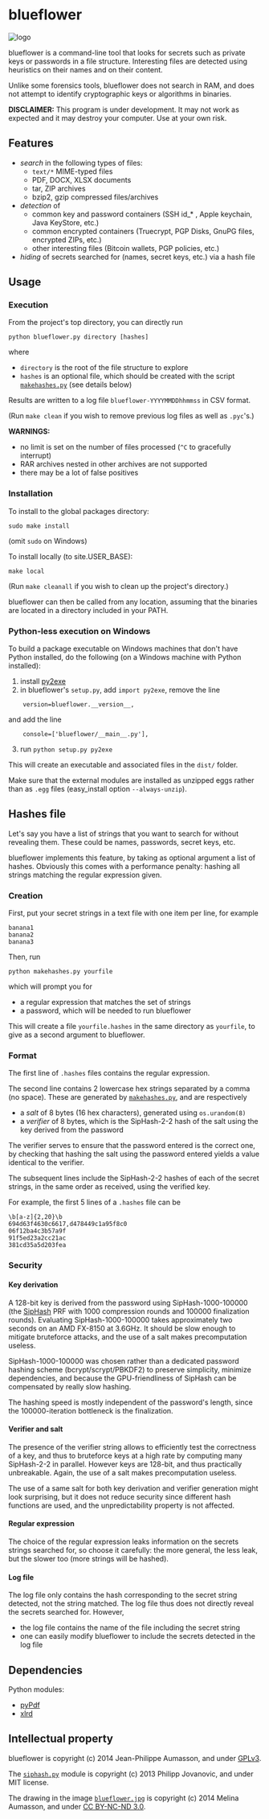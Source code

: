 blueflower
==========

![logo](blueflower.jpg)

blueflower is a command-line tool that looks for secrets such as private keys
or passwords in a file structure.
Interesting files are detected using heuristics on their names and on
their content.

Unlike some forensics tools, blueflower does not search in RAM, and
does not attempt to identify cryptographic keys or algorithms in
binaries.

**DISCLAIMER:** This program is under development. It may not work as
expected and it may destroy your computer. Use at your own risk.


Features
------------

* *search* in the following types of files:
    - `text/*` MIME-typed files
    - PDF, DOCX, XLSX documents
    - tar, ZIP archives
    - bzip2, gzip compressed files/archives
* *detection* of 
    - common key and password containers (SSH id\_\* , Apple
      keychain, Java KeyStore, etc.) 
    - common encrypted containers (Truecrypt, PGP Disks, GnuPG files,
      encrypted ZIPs, etc.)
    - other interesting files (Bitcoin wallets, PGP policies, etc.)
* *hiding* of secrets searched for (names, secret keys, etc.) via a hash
  file


Usage
------------

### Execution

From the project's top directory, you can directly run
```
python blueflower.py directory [hashes]
```
where

* `directory` is the root of the file structure to explore
* `hashes` is an optional file, which should be created with the script
[`makehashes.py`](makehashes.py) (see details below)

Results are written to a log file `blueflower-YYYYMMDDhhmmss` in CSV format.

(Run `make clean` if you wish to remove previous log files as well as
`.pyc`'s.)

**WARNINGS:**

* no limit is set on the number of files processed (`^C` to gracefully interrupt)
* RAR archives nested in other archives are not supported 
* there may be a lot of false positives


### Installation

To install to the global packages directory:
```
sudo make install
```
(omit `sudo` on Windows)

To install locally (to site.USER_BASE):
```
make local
```

(Run `make cleanall` if you wish to clean up the project's directory.)

blueflower can then be called from any location, assuming that the
binaries are located in a directory included in your PATH.


### Python-less execution on Windows

To build a package executable on Windows machines that don't have Python
installed, do the following (on a Windows machine with Python
installed):

1. install [py2exe](http://www.py2exe.org)
2. in blueflower's `setup.py`, add `import py2exe`, remove the line
```
    version=blueflower.__version__,
```
and add the line
```
    console=['blueflower/__main__.py'],
```
3. run `python setup.py py2exe`

This will create an executable and associated files in the `dist/` folder.

Make sure that the external modules are installed as
unzipped eggs rather than as `.egg` files (easy_install option
`--always-unzip`).





Hashes file
-----------

Let's say you have a list of strings that you want to search for without
revealing them. These could be names, passwords, secret keys, etc.

blueflower implements this feature, by taking as optional argument a
list of hashes.
Obviously this comes with a performance penalty: hashing all strings
matching the regular expression given.
 

### Creation 

First, put your secret strings in a text file with one item per line,
for example

```
banana1
banana2
banana3
```

Then, run 
```
python makehashes.py yourfile
```

which will prompt you for
* a regular expression that matches the set of strings
* a password, which will be needed to run blueflower

This will create a file `yourfile.hashes` in the same directory as
`yourfile`, to give as a second argument to blueflower.


### Format

The first line of `.hashes` files contains the regular expression.

The second line contains 2 lowercase hex strings separated by a comma
(no space). These are generated by [`makehashes.py`](makehashes.py), and
are respectively 

* a *salt* of 8 bytes (16 hex characters), generated using
  `os.urandom(8)`
* a *verifier* of 8 bytes, which is the SipHash-2-2 hash of the salt
  using the key derived from the password

The verifier serves to ensure that the password entered is the correct
one, by checking that hashing the salt using the password entered yields
a value identical to the verifier.

The subsequent lines include the SipHash-2-2 hashes of each of the
secret strings, in the same order as received, using the verified key.

For example, the first 5 lines of a `.hashes` file can be 

```
\b[a-z]{2,20}\b
694d63f4630c6617,d478449c1a95f8c0
06f12ba4c3b57a9f
91f5ed23a2cc21ac
381cd35a5d203fea
```

### Security 

#### Key derivation

A 128-bit key is derived from the password using SipHash-1000-100000 (the
[SipHash](https://131002.net/siphash) PRF with 1000 compression rounds
and 100000 finalization rounds).
Evaluating SipHash-1000-100000 takes approximately two seconds on an AMD
FX-8150 at 3.6GHz.
It should be slow enough to mitigate bruteforce attacks, and the use of
a salt makes precomputation useless.

SipHash-1000-100000 was chosen rather than a dedicated password hashing
scheme (bcrypt/scrypt/PBKDF2) to preserve simplicity, minimize
dependencies, and because the GPU-friendliness of SipHash can be
compensated by really slow hashing.

The hashing speed is mostly independent of the password's length, since
the 100000-iteration bottleneck is the finalization.


#### Verifier and salt

The presence of the verifier string allows to efficiently test the
correctness of a key, and thus to bruteforce keys at a high rate by
computing many SipHash-2-2 in parallel.
However keys are 128-bit, and thus practically unbreakable.
Again, the use of a salt makes precomputation useless.

The use of a same salt for both key derivation and verifier generation
might look surprising, but it does not reduce security since different
hash functions are used, and the unpredictability property is not
affected.


#### Regular expression 

The choice of the regular expression leaks information on the secrets
strings searched for, so choose it carefully: the more general, the less
leak, but the slower too (more strings will be hashed).


#### Log file

The log file only contains the hash corresponding to the secret string
detected, not the string matched. 
The log file thus does not directly reveal the secrets searched for.
However, 

* the log file contains the name of the file including the secret string
* one can easily modify blueflower to include the secrets detected in
  the log file



Dependencies
------------

Python modules:
* [pyPdf](https://pypi.python.org/pypi/pyPdf/)
* [xlrd](https://pypi.python.org/pypi/xlrd/)


Intellectual property
---------------------

blueflower is copyright (c) 2014 Jean-Philippe Aumasson, and under
[GPLv3](LICENSE).

The [`siphash.py`](blueflower/utils/siphash.py) module is copyright (c)
2013 Philipp Jovanovic, and under MIT license.

The drawing in the image [`blueflower.jpg`](blueflower.jpg) is copyright
(c) 2014 Melina Aumasson, and under [CC BY-NC-ND
3.0](http://creativecommons.org/licenses/by-nc-nd/3.0/).
